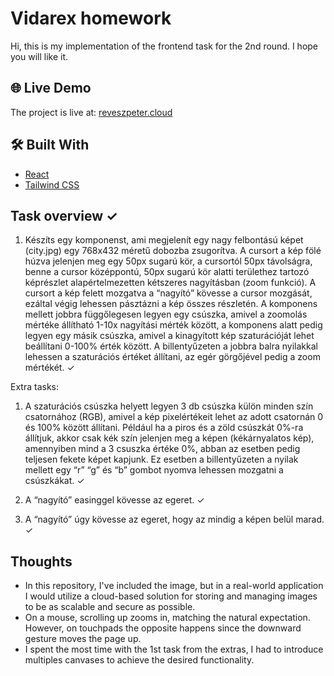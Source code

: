 # Vidarex homework

Hi, this is my implementation of the frontend task for the 2nd round. I hope you will like it.

## 🌐 Live Demo

The project is live at: [reveszpeter.cloud](https://reveszpeter.cloud/)

## 🛠️ Built With

- [React](https://reactjs.org/)
- [Tailwind CSS](https://tailwindcss.com/)

## Task overview ✓

1. Készíts egy komponenst, ami megjelenít egy nagy felbontású képet (city.jpg) egy 768x432 méretű dobozba zsugorítva. A cursort a kép fölé húzva jelenjen meg egy 50px  sugarú kör, a cursortól 50px távolságra, benne a cursor középpontú, 50px  sugarú kör alatti területhez tartozó képrészlet alapértelmezetten kétszeres nagyításban (zoom funkció). A cursort a kép felett mozgatva a “nagyító” kövesse a cursor mozgását, ezáltal végig lehessen pásztázni a kép összes részletén. A komponens mellett jobbra függőlegesen legyen egy csúszka, amivel a zoomolás mértéke állítható 1-10x nagyítási mérték között, a komponens alatt pedig legyen egy másik csúszka, amivel a kinagyított kép szaturációját lehet beállítani 0-100% érték között. A billentyűzeten a jobbra balra nyilakkal lehessen a szaturációs értéket állítani, az egér görgőjével pedig a zoom mértékét. ✓

Extra tasks: 
1. A szaturációs csúszka helyett legyen 3 db csúszka külön minden szín csatornához (RGB), amivel a kép pixelértékeit lehet az adott csatornán 0 és 100% között állítani. Például ha a piros és a zöld csúszkát 0%-ra állítjuk, akkor csak kék szín jelenjen meg a képen (kékárnyalatos kép), amennyiben mind a 3 csuszka értéke 0%, abban az esetben pedig teljesen fekete képet kapjunk. Ez esetben a billentyűzeten a nyilak mellett egy “r” “g” és “b” gombot nyomva lehessen mozgatni a csúszkákat. ✓

2. A “nagyító” easinggel kövesse az egeret. ✓

3. A “nagyító” úgy kövesse az egeret, hogy az mindig a képen belül marad. ✓

## Thoughts

- In this repository, I've included the image, but in a real-world application I would utilize a cloud-based solution for storing and managing images to be as scalable and secure as possible.
- On a mouse, scrolling up zooms in, matching the natural expectation. However, on touchpads the opposite happens since the downward gesture moves the page up.
- I spent the most time with the 1st task from the extras, I had to introduce multiples canvases to achieve the desired functionality.
